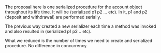The proposal here is one serialized procedure for the account object throughout its life time. It will be (serialized p1 p2 ... etc). In it, p1 and p2 (deposit and withdrawal) are performed serially.

The previous way created a new serializer each time a method was invoked and also resulted in (serialized p1 p2 .. etc). 

What we reduced is the number of times we need to create and serialized procedure. No difference in concurrency.
